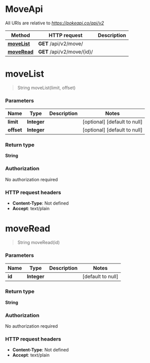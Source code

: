 # MoveApi

All URIs are relative to *https://pokeapi.co/api/v2*

Method | HTTP request | Description
------------- | ------------- | -------------
[**moveList**](MoveApi.md#moveList) | **GET** /api/v2/move/ | 
[**moveRead**](MoveApi.md#moveRead) | **GET** /api/v2/move/{id}/ | 


<a name="moveList"></a>
# **moveList**
> String moveList(limit, offset)



### Parameters

Name | Type | Description  | Notes
------------- | ------------- | ------------- | -------------
 **limit** | **Integer**|  | [optional] [default to null]
 **offset** | **Integer**|  | [optional] [default to null]

### Return type

**String**

### Authorization

No authorization required

### HTTP request headers

- **Content-Type**: Not defined
- **Accept**: text/plain

<a name="moveRead"></a>
# **moveRead**
> String moveRead(id)



### Parameters

Name | Type | Description  | Notes
------------- | ------------- | ------------- | -------------
 **id** | **Integer**|  | [default to null]

### Return type

**String**

### Authorization

No authorization required

### HTTP request headers

- **Content-Type**: Not defined
- **Accept**: text/plain

